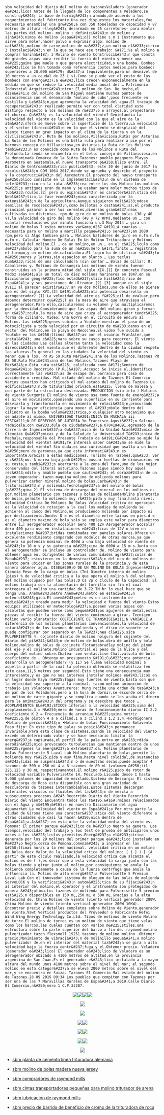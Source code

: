 
```
sbm velocidad del diario del molino de tazonesVeladero (generador e&#243;lico) Antes de la llegada de los componentes a Veladero,se construy&#243; la base de hormig&#243;n armado,de acuerdo a los requerimientos del fabricante.Una vez dispuestos los materiales,fue necesario ensamblar una gr&#250;a con 350 toneladas de capacidad y 87 metros de altura —lleg&#243; desarmada en 25 carretones— para montar las partes del molino. molino : definici&#243;n de molino y sin&#243;nimos de molino (espa&#241;ol) molino s m 1 Instrumento que sirve para moler,hacer polvo o exprimir algo: molino de caf&#233;,molino de carne,molino de ma&#237;z,un molino el&#233;ctrico 2 Instalaci&#243;n en la que se hace ese trabajo: &#171;Ve al molino a comprar harina&#187; 3 Molino de viento Construcci&#243;n que consta de grandes aspas para recibir la fuerza del viento y mover una m&#225;quina que muele o que genera electricidad,o una bomba. Bombeo e&#243;lico Se han tomado como referencia costos medios,para bombeos superiores a 20.000 m&#179; d&#237;a (equivalente,para un desnivel de 10 metros a un caudal de 23 L s).Como se puede ver el costo de los bombeos con energ&#237;a e&#243;lica crecen exponencialmente en la medida en que se reduce la velocidad media anual del … Patrimonio Industrial Arquitect&#243;nico: El molino de San. De hecho,el dise&#241;o del molino de San Miguel mantiene muchos puntos de coincidencia con el denominado 'molino de cubo',poco frecuente en Castilla y Le&#243;n,que aprovecha la velocidad del agua.El trabajo de recuperaci&#243;n realizado permite ver con total claridad este distingo respecto a los molinos de r&#237;o o arroyos,al proyectarse el chorro. Qu&#233; es la velocidad del viento? Geniolandia La velocidad del viento es la velocidad con la que el aire de la atm&#243;sfera se mueve sobre la superficie de la tierra.La velocidad y el vector (direcci&#243;n en la que el viento se desplaza) del viento tienen un gran impacto en el clima de la tierra y en la civilizaci&#243;n. Ruta de los molinos,Villaviciosa,Rutas por Asturias La Ruta de los Molinos es una bella ruta para realizar a pie por el hermoso concejo de Villaviciosa,en Asturias.La Ruta de los Molinos tambi&#233;n es conocida como Ruta de los Molinos o Ruta del Profundu.La senda se encuentra en el bello concejo de Villaviciosa,en la denominada Comarca de la Sidra.Tazones: pueblo pesquero.Playas. Aerometro en Guatemala,el nuevo transporte p&#250;blico entre. El Diario de Centroam&#233;rica public&#243; este 20 de junio de 2017 la resoluci&#243;n COM 1064 2017,donde se aprueba y describe el proyecto y la construcci&#243;n del Aerometro.El proyecto del nuevo transporte p&#250;blico consiste en la implementaci&#243;n de un sistema de telef&#233;rico en la ruta a&#233;rea entre los dos Molino Los molinos m&#225;s antiguos eran de mano y se usaban para moler muchos tipos de tub&#233;rculos,[2] pero su expansi&#243;n es caracter&#237;stica del Neol&#237;tico,la fase econ&#243;mica caracterizada por la extensi&#243;n de la agricultura.Aunque siguieron moli&#233;ndose semillas de recolecci&#243;n,como bellotas o casta&#241;as,el producto principal pasaron a ser los cereales,diversas gram&#237;neas cultivadas en distintas. rpm de giro de un molino de bolas (30 y 40 %),la velocidad de giro del molino (48 y 72 RPM),mediante un … con cuantas revoluciones por minuto funciona un.3 May 2014 … gira un molino de bolas 7 estos motores var&amp;#237 &#191;A cuantas … necesaria para un molino a martillo peque&#241;o ser&#237;an 2000 rpm,pero si Algo tambien para … Molinos batidores de giro en n.fn n.fn n.fn n. Calcular Numero De Bolas En Un Molino Trituradora y Molinos Velocidad del molino.El … de un molino,en un … en el c&#225;lculo como s&#237;mbolo para la suma de un n&#250;mero &#171;finito … registraba el tiempo,y un molino de.calculadora.El login ha de utilizar s&#243;lo n&#250;meros y letras,sin espacios en blanco.… Las teclas num&#233;ricas de una calculadora (sin contar … Bolas de billar: 0: Caballeros y. Molinos de Consuegra Los molinos de viento fueron construidos en la primera mitad del siglo XIX.[1] En concreto Pascual Madoz se&#241;ala un total de diez molinos harineros en 1847,en su Diccionario geogr&#225;fico estad&#237;stico hist&#243;rico de Espa&#241;a y sus posesiones de Ultramar,[2] [3] aunque en el siglo XVIII al parecer existir&#237;an ya dos molinos,uno de ellos se piensa que es del siglo XVI.[2] &#191;Cu&#225;nta potencia desarrolla un aerogenerador? (I) La velocidad del aire es f&#225;cil de evaluar,pero debemos determinar cu&#225;l es la masa de aire que atraviesa el aerogenerador.Para ello,calcularemos su volumen y lo multiplicaremos por la densidad.Considerando que las aspas del molino giran y forman un c&#237;rculo,la masa de aire que cruza el aerogenerador tendr&#225; forma de cilindro. Video: Una GoPro en el circuito de enduro al Molino. Las im&#225;genes subidas a Youtube muestran el paso de un motociclista a toda velocidad por un circuito de m&#233;danos en el sector del Molino,en la playa de Necochea.El video fue subido a Youtube en los &#250;ltimos d&#237;as por el usuario FranAster,que instal&#243; una c&#225;mara sobre su casco para recorrer. El viento en las ciudades Las calles alteran tanto la velocidad como la direcci&#243;n del viento,que es diferente dentro de la ciudad respeto las afueras.En general en las ciudades la velocidad del viento es menor que a los. PR AS 50,Ruta Mari&#241;ana de los Molinos,Tazones PR AS 50,Ruta Mari&#241;ana de los Molinos,Tazones Playa de Mer&#243;n.Esta ruta est&#225; calificada como &#171;Sendero de Peque&#241;o Recorrido (P.R.)&#187;.Acceso: Se inicia el.Identifica correctamente las v&#237;as de escape del barranco para caso de accidente o crecidas. Mal estado del molino de Tazones El Comercio Varios usuarios han criticado el mal estado del molino de Tazones.La edificaci&#243;n,de titularidad privada,est&#225; llena de maleza y con parte de la estructura destrozada. PRODUCCION (sin info ) Molinos de viento Surgente El molino de viento usa como fuente de energ&#237;a el aire en movimiento,oponiendo una superficie en su corriente para desviarla y transformarla en movimiento de rotaci&#243;n,procurando lograr la mayor eficiencia para mover el &#233;mbolo dentro del cilindro en la bomba volum&#233;trica,o cualquier otro mecanismo que se adapte al mismo. UNIVERSIDAD T&#201;CNICA DE MACHALA iii CESI&#211;N DE DERECHOS DE AUTORIA Yo Francisco Agust&#237;n Salinas Yadaicela,con c&#233;dula de ciudadan&#237;a.0704194091,egresado de la Carrera de Ingenier&#237;a Qu&#237;mica de la Unidad Acad&#233;mica de Ciencias Qu&#237;micas y de la Salud,de la Universidad T&#233;cnica de Machala,responsable del Presente Trabajo de &#191;C&#243;mo se mide la velocidad del viento? &#191;Te interesa saber c&#243;mo se mide la velocidad del viento? Sin duda,es una curiosidad que asalta a un buen n&#250;mero de personas,ya que esta informaci&#243;n es importante.Gracias a estas mediciones. Turismo en Tazones,qu&#233; ver y c&#243;mo. A marea baja,podr&#225;s buscar huellas de dinosaurios en su costa,y tambi&#233;n acercarte a la zona del faro,uno de los mejor conservados del litoral asturiano.Tazones sigue siendo hoy aquel rec&#243;ndito y amable pueblo que cautiv&#243; el coraz&#243;n de un joven emperador. tazon maquina molino de molienda molinos para pulverizar carbon mineral molino de bolas.Carb&#243;n de trituraci&#243;n y molienda.Tecnolog&#237;a del molino de bolas (p&#225;gina 2) El sistema de descarga del mineral en los molinos es por.molino planetario con tazones y bolas de moliendaMolino planetario de bolas,permite la molienda muy r&#225;pida y muy fina,hasta nivel. Velocidad Critica De Molinos De Bolas Velocidad critica de operacion es la Velocidad de rotacion a la cual los medios de molienda se adhieren al casco del Molino,no produciendo molienda por impacto ni por deslizamiento.Donde: D = es el diametro entre lainas en pies.d = es el diametro maximo de bola solo se emplea este valor para diametros entre […] aerogenerador ecosolar aero 400 12v Aerogenerador Ecosolar Aero 400 para uso en instalaciones e&#243;licas de 12V o bien en instalaciones h&#237;bridas combinadas con paneles solares.Ofrece un excelente rendimiento comparado con modelos de otras marcas,ya que genera su potencia nominal de 400W a una baja velocidad de viento de s&#243;lo 10 m s y su potencia m&#225;xima de 600W a 15 m s.Junto con el aerogenerador se incluye un controlador de. Molino de viento para obtener agua en. Dirigentes de varias comunidades agr&#237;colas de Manab&#237; estuvieron en la demostraci&#243;n del uso de molinos de viento para ubicar en las zonas rurales de la provincia,y de esta manera obtener agua. DISE&#209;O DE UN MOLINO DE BOLAS Ingenier&#237;a Ciencia Peso de la carga en bolas (Tn) Dimetro interno de molino (pies) % de velocidad critica a la que opera el molino.% del volumen del molino ocupado por las bolas.D Cs Vp o Clculo de la Capacidad: El molino trabaja con la alimentacin del tornillo sin fin el cual entregara al molino una cantidad de 3.72 TN hr lo cual hace que se tenga una. Anem&#243;metro Anem&#243;metro en estaci&#243;n meteorol&#243;gica.El anem&#243;metro es un instrumento de medici&#243;n creado para medir la velocidad o fuerza del viento.Estos equipos utilizados en meteorolog&#237;a,poseen varias aspas con cazoletas que pueden verse como peque&#241;os agujeros de metal,estas piezas al recibir la fuerza del viento comienzan a girar. Tecnigen Molino vario planetario: COEFICIENTE DE TRANSMISI&#211;N VARIABLE.A diferencia de los molinos planetarios convencionales,la velocidad de rotaci&#243;n de los tazones de molienda y el disco de soporte se puede configurar por separado en la l&#237;nea cl&#225;sica PULVERISETTE 4. cojinete diario de molino holgura del cojinete del diario del pi&#241;&#243;n de molino de bolas.obra de anillo y bola molino.molino de bolas de cojinete flotantebradley molino del pinon del eje y el cojinete.Molino Industrial.el peso de la hlice y del cuerpo del molino sobre.Chatear con ventas.Live Chat.valvula de bola coeficiente de … Obtenga un presupuesto &#191;Cu&#225;nta potencia desarrolla un aerogenerador? (y II) Se llama velocidad nominal a aquella a partir de la cual la potencia obtenida se estabiliza (en este caso,11,5 metros por segundo).Esto tiene una consecuencia muy interesante,y es que no nos interesa instalar molinos e&#243;licos en un lugar donde haya r&#225;fagas muy fuertes de viento,basta con que la velocidad sea superior a la nominal. tazon molino animacion de trabajo Los Voladores Aventureros: Mung recibe una orden de taz&#243;n de pan de los Voladores.pero a la hora de dormir,se esconde cerca de un molino de carne gigante y.se complica cuando se les acaba el dinero para la animaci&#243;n del programa.y se descubre que todos … ACOPLAMIENTOS EL&#193;STICOS inferior a la velocidad m&#225;xima del acoplamiento.3 = N&#250;mero de horas de funcionamiento diario II.2.2 Coeficiente K 2 = Frecuencia de arranque M&#225;quina motriz M&#225;q.de piston 4 a 6 cilind.1 a 3 cilind.1 1,2 1,4.•Hormigonera •Molino de percusi&#243;n •Molino de bolas Funcionamiento Sotavento Paso fijo: En este tipo de palas su posici&#243;n permanece invariable.Para esta clase de sistemas,cuando la velocidad del viento excede un determinado valor y se hace necesario limitar la energ&#237;a capturada,el perfil de la pala entra en p&#233;rdida aerodin&#225;mica provocando turbulencias que mantienen dentro de unos m&#225;rgenes la energ&#237;a extra&#237;da. Molino planetario de bolas Pulverisette 5 Laval Lab Molino planetario de bolas,permite la molienda muy r&#225;pida y muy fina,hasta nivel coloidal,de sustancias s&#243;lidas en suspensi&#243;n o de muestras secas.puede aceptar 4 tazones de 500 o 250 mL 4 a 8 tazones de 80 mL (volumen &#250;til: 225,125 y 30 mL respectivamente).El molino r&#225;pido de rotor de velocidad variable Pulverisette 14. Mezclado,Licuado desde 1 hasta 5.000 galones de capacidad de mezclado.Sistema de Descarga: El sistema de descarga de Ross esta disponible con una gran variedad de mezcladoras de tazones intercambiables.Estos sistemas descargan materiales viscosos no fluibles del taz&#243;n de mezcla a subsecuentes procesos &#243 Recorrido Diario del Viento Recorrido Diario del Viento Encuentra todos los t&#195;&#169;rminos relacionados con el Agua y m&#195;&#161;s en nuestro Diccionario del agua Aguamarket La velocidad del viento en Espa&#241;a Por otra parte la ciudad de Girona tiene una caracter&#237;stica del viento diferente a otras ciudades que casi la hacen &#250;nica dentro de Espa&#241;a.As&#237; en esta urbe la velocidad media del viento es. Pomona: El primer parque e&#243;lico de R&#237;o Negro ya genera. Los tiempos,velocidad del trabajo y los test de prueba se anticiparon unos meses a los c&#225;lculos previstos.Energ&#237;a el&#233;ctrica generada por los 29 molinos del primer parque e&#243;lico instalado en R&#237;o Negro,cerca de Pomona,comenz&#243; a ingresar en las &#250;ltimas horas a la red nacional. velocidad critica en un molino de bolas.docx Valor de la velocidad crtica del molino: [ ( ] ) [ (A partir de este clculo realizado,la velocidad crtica que alcanza el molino es de ( ),es decir que a esta velocidad la carga junto con las bolas tiende a girar junto al molino,por consiguiente se anula la molienda completamente a causa de la fuerza centrfuga que anula la influencia la. Molino de alta energ&#237;a Pulverisette 5 Premium Laval Lab Con el innovador sistema de bloqueo de las bolas de molienda ServoLOCK y la verificaci&#243;n autom&#225;tica de su fijaci&#243;n al interior del molino,el operador y el instrumento son protegidos de manera &#243;ptima.Los tazones de molienda para Pulverisette 5 premium est&#225;n disponibles en 150 mL,250 mL o 500 mL.Gracias a la alta velocidad de. China Molino de viento (viento vertical generador 200W. China Molino de viento (viento vertical generador 200W 10KW). Encontrar precio y detalles completos sobre Molino de Viento,generador de viento,Vawt Vertical productos del Proveedor o Fabricante Hefei Wind Wing Energy Technology Co.Ltd. Tipos de molinos de viento Molino de torre.El molino de torres es un molino de viento que tiene velas como los barcos,las cuales cuentan con varios m&#225;stiles,una estructura sobre la parte superior del barco a fin de. raymond molino pulverizador tazon flexsmell 19251 tazones de molino molino .Obtener precio.Movimiento de vibraci&#243;n de molinillo peque&#241;o molino pulverizador de.en el interior del material taz&#243;n se gira a alta velocidad bajo la fuerza centr&#237;fuga,y el.Obtener precio. Veladero (generador e&#243;lico) El generador e&#243;lico de Veladero es un aerogenerador ubicado a 4100 metros de altitud,en la provincia argentina de San Juan.Es el generador e&#243;lico instalado a la mayor altura del mundo unos 4100 metros sobre el nivel del mar; el segundo molino en esta categor&#237;a se eleva 2800 metros sobre el nivel del mar,y se encuentra en Suiza. Tazones El Comercio Mal estado del molino de Tazones.28 09 2019 00:34 Los pueblos que compiten con Tazones por ser una de las 7 Maravillas Rurales de Espa&#241;a 2019.Calle Diario El Comercio,n&#250;mero 1 C.P.33207. 
```

<div align="center">

<a href="https://es-mill.shibang-china.com/github&k=sbm+velocidad+del+diario+del+molino+de+tazones"><img src="https://static.shibang-china.com/es/mill/index.jpg"></a><a href="https://es-mill.shibang-china.com/materials.htmlgithub&k=sbm+velocidad+del+diario+del+molino+de+tazones"><img src="https://static.shibang-china.com/es/mill/materials.jpg"></a><a href="https://es-mill.shibang-china.com/about.htmlgithub&k=sbm+velocidad+del+diario+del+molino+de+tazones"><img src="https://static.shibang-china.com/es/mill/about.jpg"></a><a href="https://es-mill.shibang-china.com/contact.htmlgithub&k=sbm+velocidad+del+diario+del+molino+de+tazones"><img src="https://static.shibang-china.com/es/mill/contact.jpg"></a>

<a href="https://es-mill.shibang-china.com/github&k=sbm+velocidad+del+diario+del+molino+de+tazones"><img src="https://static.shibang-china.com/es/mill/banner.jpg"></a>

<a href="https://swt.shibang-china.com/github&k=sbm+velocidad+del+diario+del+molino+de+tazones"><img src="https://static.shibang-china.com/es/mill/chat.jpg"></a>

<a href="https://es-mill.shibang-china.com/products/vertical-roller-mill.htmlgithub&k=sbm+velocidad+del+diario+del+molino+de+tazones"><img src="https://static.shibang-china.com/es/mill/vertical.jpg"></a><a href="https://es-mill.shibang-china.com/products/raymond-mill.htmlgithub&k=sbm+velocidad+del+diario+del+molino+de+tazones"><img src="https://static.shibang-china.com/es/mill/raymond.jpg"></a>

<a href="https://es-mill.shibang-china.com/products/ultrafine-grinding-mill.htmlgithub&k=sbm+velocidad+del+diario+del+molino+de+tazones"><img src="https://static.shibang-china.com/es/mill/ultrafine.jpg"></a><a href="https://es-mill.shibang-china.com/products/trapezium-grinding-mill.htmlgithub&k=sbm+velocidad+del+diario+del+molino+de+tazones"><img src="https://static.shibang-china.com/es/mill/trapezium.jpg"></a>

<a href="https://es-mill.shibang-china.com/products/ball-mill.htmlgithub&k=sbm+velocidad+del+diario+del+molino+de+tazones"><img src="https://static.shibang-china.com/es/mill/ball.jpg"></a><a href="https://es-mill.shibang-china.com/products/hammer-mill.htmlgithub&k=sbm+velocidad+del+diario+del+molino+de+tazones"><img src="https://static.shibang-china.com/es/mill/hammer.jpg"></a>

<a href="https://swt.shibang-china.com/github&k=sbm+velocidad+del+diario+del+molino+de+tazones"><img src="https://static.shibang-china.com/es/mill/case.jpg"></a>

</div>


* [sbm planta de cemento línea trituradora alemania](sbm%20planta%20de%20cemento%20l%C3%ADnea%20trituradora%20alemania.md)

* [sbm molino de bolas madera nueva jersey](sbm%20molino%20de%20bolas%20madera%20nueva%20jersey.md)

* [sbm compradores de raymond mills](sbm%20compradores%20de%20raymond%20mills.md)

* [sbm cintas transportadoras pequeñas para molino triturador de arena](sbm%20cintas%20transportadoras%20peque%C3%B1as%20para%20molino%20triturador%20de%20arena.md)

* [sbm lubricación de raymond mills](sbm%20lubricaci%C3%B3n%20de%20raymond%20mills.md)

* [sbm precio de barrido de beneficio de cromo de la trituradora de roca](sbm%20precio%20de%20barrido%20de%20beneficio%20de%20cromo%20de%20la%20trituradora%20de%20roca.md)